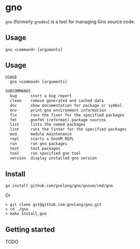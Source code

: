 # gno

`gno` (formerly `gnodev`) is a tool for managing Gno source code.

## Usage

`gno <command> [arguments]`

## Usage

[embedmd]:#(../../.tmp/gno-help.txt)
```txt
USAGE
  gno <command> [arguments]

SUBCOMMANDS
  bug      start a bug report
  clean    remove generated and cached data
  doc      show documentation for package or symbol
  env      print gno environment information
  fix      runs the fixer for the specified packages
  fmt      gnofmt (reformat) package sources
  list     lists the named packages
  lint     runs the linter for the specified packages
  mod      module maintenance
  repl     starts a GnoVM REPL
  run      run gno packages
  test     test packages
  tool     run specified gno tool
  version  display installed gno version

```

## Install

    go install github.com/gnolang/gno/gnovm/cmd/gno

Or

    > git clone git@github.com:gnolang/gno.git
    > cd ./gno
    > make install_gno

## Getting started

TODO
